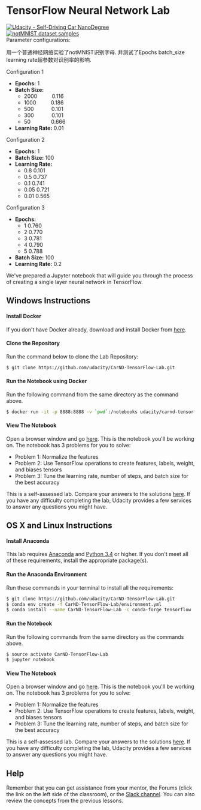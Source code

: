# TensorFlow Neural Network Lab
[![Udacity - Self-Driving Car NanoDegree](https://s3.amazonaws.com/udacity-sdc/github/shield-carnd.svg)](http://www.udacity.com/drive)  
[<img src="http://yaroslavvb.com/upload/notMNIST/nmn.png" alt="notMNIST dataset samples" />](http://yaroslavvb.blogspot.com/2011/09/notmnist-dataset.html)  
Parameter configurations:

用一个普通神经网络实验了notMNIST识别字母. 并测试了Epochs  batch_size  learning rate超参数对识别率的影响.  

Configuration 1  
* **Epochs:** 1  
* **Batch Size:**  
  * 2000<a>&nbsp;&nbsp;&nbsp;&nbsp;&nbsp;&nbsp;&nbsp;&nbsp;&nbsp;&nbsp;0.116  
  * 1000<a>&nbsp;&nbsp;&nbsp;&nbsp;&nbsp;&nbsp;&nbsp;&nbsp;&nbsp;&nbsp;0.186  
  * 500<a>&nbsp;&nbsp;&nbsp;&nbsp;&nbsp;&nbsp;&nbsp;&nbsp;&nbsp;&nbsp;&nbsp;&nbsp;0.101  
  * 300<a>&nbsp;&nbsp;&nbsp;&nbsp;&nbsp;&nbsp;&nbsp;&nbsp;&nbsp;&nbsp;&nbsp;&nbsp;0.101  
  * 50<a>&nbsp;&nbsp;&nbsp;&nbsp;&nbsp;&nbsp;&nbsp;&nbsp;&nbsp;&nbsp;&nbsp;&nbsp;&nbsp;&nbsp;0.666  
* **Learning Rate:** 0.01   

Configuration 2   
* **Epochs:** 1   
* **Batch Size:** 100   
* **Learning Rate:**   
  * 0.8           0.101   
  * 0.5           0.737   
  * 0.1           0.741   
  * 0.05          0.721   
  * 0.01          0.565   

Configuration 3   
* **Epochs:**   
  * 1             0.760   
  * 2             0.770   
  * 3             0.781   
  * 4             0.790   
  * 5             0.788   
* **Batch Size:** 100   
* **Learning Rate:** 0.2   


We've prepared a Jupyter notebook that will guide you through the process of creating a single layer neural network in TensorFlow.

## Windows Instructions
#### Install Docker
If you don't have Docker already, download and install Docker from [here](https://docs.docker.com/engine/installation/windows/).
#### Clone the Repository
Run the command below to clone the Lab Repository:
```sh
$ git clone https://github.com/udacity/CarND-TensorFlow-Lab.git
```
#### Run the Notebook using Docker
Run the following command from the same directory as the command above.
```sh
$ docker run -it -p 8888:8888 -v `pwd`:/notebooks udacity/carnd-tensorflow-lab
```
#### View The Notebook
Open a browser window and go [here](http://localhost:8888/notebooks/CarND-TensorFlow-Lab/lab.ipynb).  This is the notebook you'll be working on.  The notebook has 3 problems for you to solve:
 - Problem 1: Normalize the features
 - Problem 2: Use TensorFlow operations to create features, labels, weight, and biases tensors
 - Problem 3: Tune the learning rate, number of steps, and batch size for the best accuracy

This is a self-assessed lab.  Compare your answers to the solutions [here](https://github.com/udacity/CarND-TensorFlow-Lab/blob/master/solutions.ipynb).  If you have any difficulty completing the lab, Udacity provides a few services to answer any questions you might have.

## OS X and Linux Instructions
#### Install Anaconda
This lab requires [Anaconda](https://www.continuum.io/downloads) and [Python 3.4](https://www.python.org/downloads/) or higher. If you don't meet all of these requirements, install the appropriate package(s).
#### Run the Anaconda Environment
Run these commands in your terminal to install all the requirements:
```sh
$ git clone https://github.com/udacity/CarND-TensorFlow-Lab.git
$ conda env create -f CarND-TensorFlow-Lab/environment.yml
$ conda install --name CarND-TensorFlow-Lab -c conda-forge tensorflow
```
#### Run the Notebook
Run the following commands from the same directory as the commands above.
```sh
$ source activate CarND-TensorFlow-Lab
$ jupyter notebook
```
#### View The Notebook
Open a browser window and go [here](http://localhost:8888/notebooks/CarND-TensorFlow-Lab/lab.ipynb).  This is the notebook you'll be working on.  The notebook has 3 problems for you to solve:
 - Problem 1: Normalize the features
 - Problem 2: Use TensorFlow operations to create features, labels, weight, and biases tensors
 - Problem 3: Tune the learning rate, number of steps, and batch size for the best accuracy

This is a self-assessed lab.  Compare your answers to the solutions [here](https://github.com/udacity/CarND-TensorFlow-Lab/blob/master/solutions.ipynb).  If you have any difficulty completing the lab, Udacity provides a few services to answer any questions you might have.
## Help
Remember that you can get assistance from your mentor, the Forums (click the link on the left side of the classroom), or the [Slack channel](https://carnd-slack.udacity.com). You can also review the concepts from the previous lessons.
